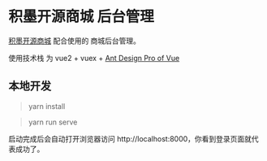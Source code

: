 # 积墨开源商城 后台管理

[积墨开源商城](https://github.com/jimoos-cn/jimoos-shop-server) 配合使用的 商城后台管理。

使用技术栈 为 vue2 + vuex + [Ant Design Pro of Vue](/pro.antdv.com)

## 本地开发

> yarn install

> yarn run serve

启动完成后会自动打开浏览器访问 http://localhost:8000，你看到登录页面就代表成功了。

